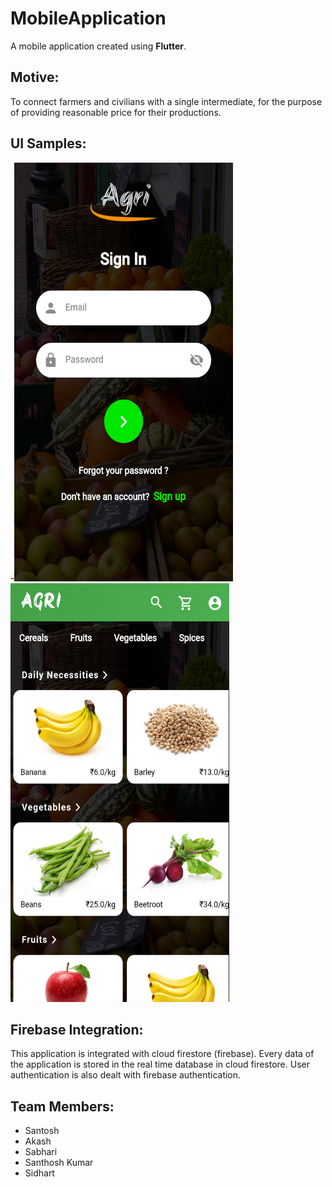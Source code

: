 <html>

<body>
<h1>MobileApplication</h1>

A mobile application created using **Flutter**.

<h2>Motive:</h2>

To connect farmers and civilians with a single intermediate, for the purpose of providing reasonable price for their productions.


<h2>UI Samples:</h2>

  -<img height=670 width=350 alt="signin screen" src="/Ui samples/2. Sign in.png"/>
  <img height=670 width=350 alt="home screen" src="/Ui samples/3. Home Screen.png"/>
 
<h2>Firebase Integration:</h2>

  This application is integrated with cloud firestore (firebase). Every data of the application is stored in the real time database in cloud firestore. User authentication is also dealt with firebase authentication.

<h2>Team Members:</h2>

<ul>
	<li>Santosh</li>
	<li>Akash</li>
	<li>Sabhari</li>
	<li>Santhosh Kumar</li>
	<li>Sidhart</li>
</ul>	


</body>
</html>
